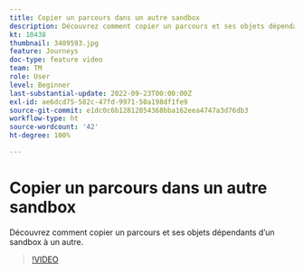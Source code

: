 ```yaml
---
title: Copier un parcours dans un autre sandbox
description: Découvrez comment copier un parcours et ses objets dépendants d’un sandbox à un autre.
kt: 10438
thumbnail: 3409593.jpg
feature: Journeys
doc-type: feature video
team: TM
role: User
level: Beginner
last-substantial-update: 2022-09-23T00:00:00Z
exl-id: ae6dcd75-582c-47fd-9971-50a198df1fe9
source-git-commit: e1dc0c6b12812854368bba162eea4747a3d76db3
workflow-type: ht
source-wordcount: '42'
ht-degree: 100%

---
```


# Copier un parcours dans un autre sandbox

Découvrez comment copier un parcours et ses objets dépendants d’un sandbox à un autre.

>[!VIDEO](https://video.tv.adobe.com/v/3409593?quality=12)
